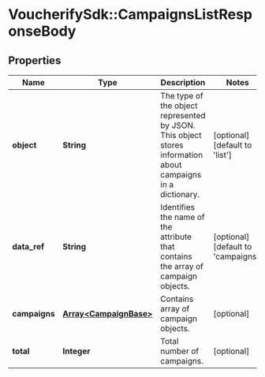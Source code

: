 # VoucherifySdk::CampaignsListResponseBody

## Properties

| Name | Type | Description | Notes |
| ---- | ---- | ----------- | ----- |
| **object** | **String** | The type of the object represented by JSON. This object stores information about campaigns in a dictionary. | [optional][default to &#39;list&#39;] |
| **data_ref** | **String** | Identifies the name of the attribute that contains the array of campaign objects. | [optional][default to &#39;campaigns&#39;] |
| **campaigns** | [**Array&lt;CampaignBase&gt;**](CampaignBase.md) | Contains array of campaign objects. | [optional] |
| **total** | **Integer** | Total number of campaigns. | [optional] |

